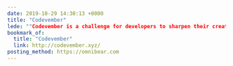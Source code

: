 ```yaml
---
date: 2019-10-29 14:30:13 +0000
title: "Codevember"
lede: ""Codevember is a challenge for developers to sharpen their creativity and improve their skills. The goal is to build a creative piece of code every day of November.""
bookmark_of:
  title: "Codevember"
  link: http://codevember.xyz/
posting_method: https://omnibear.com
---
```


